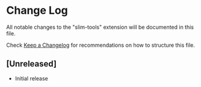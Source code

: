 # Change Log

All notable changes to the "slim-tools" extension will be documented in this file.

Check [Keep a Changelog](http://keepachangelog.com/) for recommendations on how to structure this file.

## [Unreleased]

- Initial release